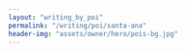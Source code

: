 ```yaml
---
layout: "writing_by_poi"
permalink: "/writing/poi/santa-ana"
header-img: "assets/owner/hero/pois-bg.jpg"
---
```

